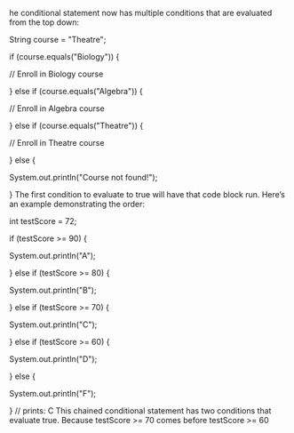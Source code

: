 he conditional statement now has multiple conditions that are evaluated from the top down:

String course = "Theatre";

if (course.equals("Biology")) {

// Enroll in Biology course

} else if (course.equals("Algebra")) {

// Enroll in Algebra course

} else if (course.equals("Theatre")) {

// Enroll in Theatre course

} else {

System.out.println("Course not found!");

}
The first condition to evaluate to true will have that code block run. Here’s an example demonstrating the order:

int testScore = 72;

if (testScore >= 90) {

System.out.println("A");

} else if (testScore >= 80) {

System.out.println("B");

} else if (testScore >= 70) {

System.out.println("C");

} else if (testScore >= 60) {

System.out.println("D");

} else {

System.out.println("F");

}
// prints: C
This chained conditional statement has two conditions that evaluate true. Because testScore >= 70 comes before testScore >= 60